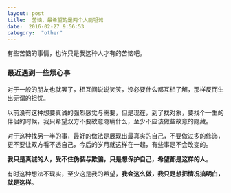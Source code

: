 ```yaml
---
layout: post
title:  苦恼，最希望的是两个人能坦诚
date:  2016-02-27 9:56:53
category:  "other"
---
```


有些苦恼的事情，也许只是我这种人才有的苦恼吧。

### 最近遇到一些烦心事

对于一般的朋友也就罢了，相互间说说笑笑，没必要什么都互相了解，那样反而生出无谓的担忧。

以前没有这种想要真诚的强烈感觉与需要，但是现在，到了找对象，要找个一生的伴侣的时候，我只希望双方不要故意隐瞒什么，至少不应该做些故意的隐藏。

对于这种找另一半的事，最好的做法是展现出最真实的自己，不要做过多的修饰，更不要让双方看不透自己，今后的岁月就这样在一起，有些事是不会改变的。

**我只是真诚的人，受不住伪装与欺骗，只是想保护自己，希望都是这样的人**。

有时这种想法不现实，至少这是我的希望，**我会这么做，我只是想把情况搞明白，就是这样**。